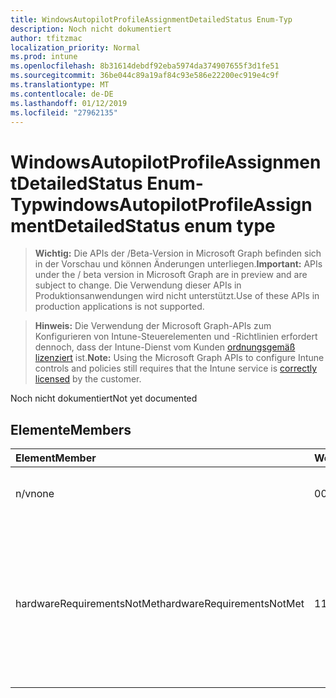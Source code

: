 ```yaml
---
title: WindowsAutopilotProfileAssignmentDetailedStatus Enum-Typ
description: Noch nicht dokumentiert
author: tfitzmac
localization_priority: Normal
ms.prod: intune
ms.openlocfilehash: 8b31614debdf92eba5974da374907655f3d1fe51
ms.sourcegitcommit: 36be044c89a19af84c93e586e22200ec919e4c9f
ms.translationtype: MT
ms.contentlocale: de-DE
ms.lasthandoff: 01/12/2019
ms.locfileid: "27962135"
---
```

# <a name="windowsautopilotprofileassignmentdetailedstatus-enum-type"></a><span data-ttu-id="0dc18-103">WindowsAutopilotProfileAssignmentDetailedStatus Enum-Typ</span><span class="sxs-lookup"><span data-stu-id="0dc18-103">windowsAutopilotProfileAssignmentDetailedStatus enum type</span></span>

> <span data-ttu-id="0dc18-104">**Wichtig:** Die APIs der /Beta-Version in Microsoft Graph befinden sich in der Vorschau und können Änderungen unterliegen.</span><span class="sxs-lookup"><span data-stu-id="0dc18-104">**Important:** APIs under the / beta version in Microsoft Graph are in preview and are subject to change.</span></span> <span data-ttu-id="0dc18-105">Die Verwendung dieser APIs in Produktionsanwendungen wird nicht unterstützt.</span><span class="sxs-lookup"><span data-stu-id="0dc18-105">Use of these APIs in production applications is not supported.</span></span>

> <span data-ttu-id="0dc18-106">**Hinweis:** Die Verwendung der Microsoft Graph-APIs zum Konfigurieren von Intune-Steuerelementen und -Richtlinien erfordert dennoch, dass der Intune-Dienst vom Kunden [ordnungsgemäß lizenziert](https://go.microsoft.com/fwlink/?linkid=839381) ist.</span><span class="sxs-lookup"><span data-stu-id="0dc18-106">**Note:** Using the Microsoft Graph APIs to configure Intune controls and policies still requires that the Intune service is [correctly licensed](https://go.microsoft.com/fwlink/?linkid=839381) by the customer.</span></span>

<span data-ttu-id="0dc18-107">Noch nicht dokumentiert</span><span class="sxs-lookup"><span data-stu-id="0dc18-107">Not yet documented</span></span>
## <a name="members"></a><span data-ttu-id="0dc18-108">Elemente</span><span class="sxs-lookup"><span data-stu-id="0dc18-108">Members</span></span>
|<span data-ttu-id="0dc18-109">Element</span><span class="sxs-lookup"><span data-stu-id="0dc18-109">Member</span></span>|<span data-ttu-id="0dc18-110">Wert</span><span class="sxs-lookup"><span data-stu-id="0dc18-110">Value</span></span>|<span data-ttu-id="0dc18-111">Beschreibung</span><span class="sxs-lookup"><span data-stu-id="0dc18-111">Description</span></span>|
|:---|:---|:---|
|<span data-ttu-id="0dc18-112">n/v</span><span class="sxs-lookup"><span data-stu-id="0dc18-112">none</span></span>|<span data-ttu-id="0dc18-113">0</span><span class="sxs-lookup"><span data-stu-id="0dc18-113">0</span></span>|<span data-ttu-id="0dc18-114">Keine Zuweisung detaillierter status</span><span class="sxs-lookup"><span data-stu-id="0dc18-114">No assignment detailed status</span></span>|
|<span data-ttu-id="0dc18-115">hardwareRequirementsNotMet</span><span class="sxs-lookup"><span data-stu-id="0dc18-115">hardwareRequirementsNotMet</span></span>|<span data-ttu-id="0dc18-116">1</span><span class="sxs-lookup"><span data-stu-id="0dc18-116">1</span></span>|<span data-ttu-id="0dc18-117">Die Hardware sind nicht erfüllt.</span><span class="sxs-lookup"><span data-stu-id="0dc18-117">Hardware requirements are not met.</span></span> <span data-ttu-id="0dc18-118">Dies kann vorkommen, wenn ein Self Bereitstellen von AutoPilot Profil zu einem Gerät ohne TPM 2.0 zugewiesen ist.</span><span class="sxs-lookup"><span data-stu-id="0dc18-118">This can happen if a self-deploying AutoPilot Profile is assigned to a device without TPM 2.0.</span></span>|





